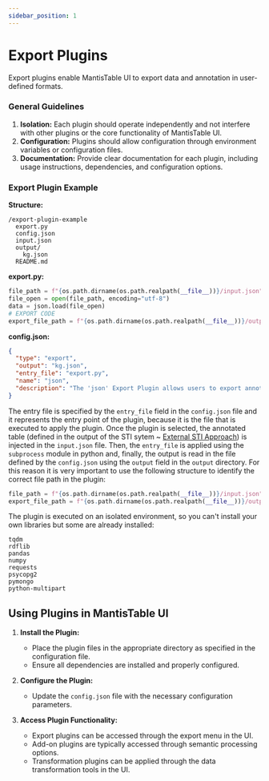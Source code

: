 ```yaml
---
sidebar_position: 1
---
```


# Export Plugins

Export plugins enable MantisTable UI to export data and annotation in user-defined formats.

### General Guidelines

1. **Isolation:** Each plugin should operate independently and not interfere with other plugins or the core functionality of MantisTable UI.
2. **Configuration:** Plugins should allow configuration through environment variables or configuration files.
3. **Documentation:** Provide clear documentation for each plugin, including usage instructions, dependencies, and configuration options.

### Export Plugin Example

**Structure:**

```
/export-plugin-example
  export.py
  config.json
  input.json
  output/
    kg.json
  README.md
```

**export.py:**

```python
file_path = f"{os.path.dirname(os.path.realpath(__file__))}/input.json"
file_open = open(file_path, encoding="utf-8")
data = json.load(file_open)
# EXPORT CODE
export_file_path = f"{os.path.dirname(os.path.realpath(__file__))}/output/kg.json"
```

**config.json:**

```json
{
  "type": "export",
  "output": "kg.json",
  "entry_file": "export.py",
  "name": "json",
  "description": "The 'json' Export Plugin allows users to export annotated tables from Wikidata into JSON triples. This plugin processes tables annotated with Wikidata properties and values, converting them into a structured JSON format that represents each cell's data as subject-predicate-object triples. It simplifies data extraction and integration for developers and researchers working with linked data and semantic web applications"
}
```

The entry file is specified by the `entry_file` field in the `config.json` file and it represents the entry point of the plugin, because it is the file that is executed to apply the plugin. Once the plugin is selected, the annotated table (defined in the output of the STI sytem ~ [External STI Approach](/docs/sti/external-sti-approach)) is injected in the `input.json` file. Then, the `entry_file` is applied using the `subprocess` module in python and, finally, the output is read in the file defined by the `config.json` using the `output` field in the `output` directory. For this reason it is very important to use the following structure to identify the correct file path in the plugin:

```python
file_path = f"{os.path.dirname(os.path.realpath(__file__))}/input.json" # input
export_file_path = f"{os.path.dirname(os.path.realpath(__file__))}/output/kg.json" # output
```

The plugin is executed on an isolated environment, so you can't install your own libraries but some are already installed:

```
tqdm
rdflib
pandas
numpy
requests
psycopg2
pymongo
python-multipart
```

## Using Plugins in MantisTable UI

1. **Install the Plugin:**

   - Place the plugin files in the appropriate directory as specified in the configuration file.
   - Ensure all dependencies are installed and properly configured.

2. **Configure the Plugin:**

   - Update the `config.json` file with the necessary configuration parameters.

3. **Access Plugin Functionality:**
   - Export plugins can be accessed through the export menu in the UI.
   - Add-on plugins are typically accessed through semantic processing options.
   - Transformation plugins can be applied through the data transformation tools in the UI.
